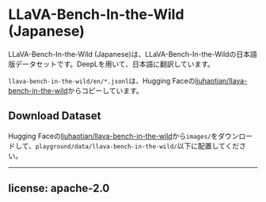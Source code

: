 # LLaVA-Bench-In-the-Wild (Japanese)
LLaVA-Bench-In-the-Wild (Japanese)は、LLaVA-Bench-In-the-Wildの日本語版データセットです。DeepLを用いて、日本語に翻訳しています。

`llava-bench-in-the-wild/en/*.jsonl`は、Hugging Faceの[liuhaotian/llava-bench-in-the-wild](https://huggingface.co/datasets/liuhaotian/llava-bench-in-the-wild/tree/main)からコピーしています。

## Download Dataset
Hugging Faceの[liuhaotian/llava-bench-in-the-wild](https://huggingface.co/datasets/liuhaotian/llava-bench-in-the-wild)から`images/`をダウンロードして、`playground/data/llava-bench-in-the-wild/`以下に配置してください。

---
license: apache-2.0
---
